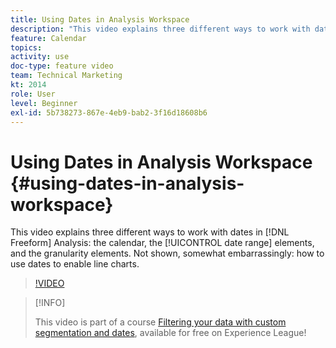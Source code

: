 ```yaml
---
title: Using Dates in Analysis Workspace
description: "This video explains three different ways to work with dates in Freeform Analysis: the calendar, the date range elements, and the granularity elements. Not shown, somewhat embarrassingly: how to use dates to enable line charts. "
feature: Calendar
topics: 
activity: use
doc-type: feature video
team: Technical Marketing
kt: 2014
role: User
level: Beginner
exl-id: 5b738273-867e-4eb9-bab2-3f16d18608b6
---
```

# Using Dates in Analysis Workspace {#using-dates-in-analysis-workspace}

This video explains three different ways to work with dates in [!DNL Freeform] Analysis: the calendar, the [!UICONTROL date range] elements, and the granularity elements. Not shown, somewhat embarrassingly: how to use dates to enable line charts.

>[!VIDEO](https://video.tv.adobe.com/v/24136/?quality=12)

>[!INFO]
>
> This video is part of a course [Filtering your data with custom segmentation and dates](https://experienceleague.adobe.com/?recommended=Analytics-U-1-2021.1.filterdata), available for free on Experience League!